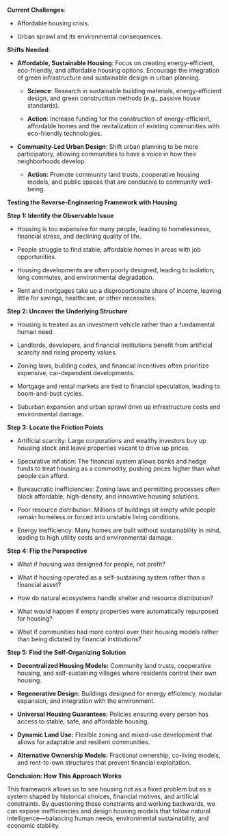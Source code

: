 **Current Challenges**:

- Affordable housing crisis.
    
- Urban sprawl and its environmental consequences.
    

 **Shifts Needed**:

- **Affordable, Sustainable Housing**: Focus on creating energy-efficient, eco-friendly, and affordable housing options. Encourage the integration of green infrastructure and sustainable design in urban planning.
    
    - **Science**: Research in sustainable building materials, energy-efficient design, and green construction methods (e.g., passive house standards).
        
    - **Action**: Increase funding for the construction of energy-efficient, affordable homes and the revitalization of existing communities with eco-friendly technologies.
        
- **Community-Led Urban Design**: Shift urban planning to be more participatory, allowing communities to have a voice in how their neighborhoods develop.
    
    - **Action**: Promote community land trusts, cooperative housing models, and public spaces that are conducive to community well-being.


 **Testing the Reverse-Engineering Framework with Housing**

 **Step 1: Identify the Observable Issue**

- Housing is too expensive for many people, leading to homelessness, financial stress, and declining quality of life.
    
- People struggle to find stable, affordable homes in areas with job opportunities.
    
- Housing developments are often poorly designed, leading to isolation, long commutes, and environmental degradation.
    
- Rent and mortgages take up a disproportionate share of income, leaving little for savings, healthcare, or other necessities.
    

 **Step 2: Uncover the Underlying Structure**

- Housing is treated as an investment vehicle rather than a fundamental human need.
    
- Landlords, developers, and financial institutions benefit from artificial scarcity and rising property values.
    
- Zoning laws, building codes, and financial incentives often prioritize expensive, car-dependent developments.
    
- Mortgage and rental markets are tied to financial speculation, leading to boom-and-bust cycles.
    
- Suburban expansion and urban sprawl drive up infrastructure costs and environmental damage.
    

 **Step 3: Locate the Friction Points**

- Artificial scarcity: Large corporations and wealthy investors buy up housing stock and leave properties vacant to drive up prices.
    
- Speculative inflation: The financial system allows banks and hedge funds to treat housing as a commodity, pushing prices higher than what people can afford.
    
- Bureaucratic inefficiencies: Zoning laws and permitting processes often block affordable, high-density, and innovative housing solutions.
    
- Poor resource distribution: Millions of buildings sit empty while people remain homeless or forced into unstable living conditions.
    
- Energy inefficiency: Many homes are built without sustainability in mind, leading to high utility costs and environmental damage.
    

 **Step 4: Flip the Perspective**

- What if housing was designed for people, not profit?
    
- What if housing operated as a self-sustaining system rather than a financial asset?
    
- How do natural ecosystems handle shelter and resource distribution?
    
- What would happen if empty properties were automatically repurposed for housing?
    
- What if communities had more control over their housing models rather than being dictated by financial institutions?
    

 **Step 5: Find the Self-Organizing Solution**

- **Decentralized Housing Models:** Community land trusts, cooperative housing, and self-sustaining villages where residents control their own housing.
    
- **Regenerative Design:** Buildings designed for energy efficiency, modular expansion, and integration with the environment.
    
- **Universal Housing Guarantees:** Policies ensuring every person has access to stable, safe, and affordable housing.
    
- **Dynamic Land Use:** Flexible zoning and mixed-use development that allows for adaptable and resilient communities.
    
- **Alternative Ownership Models:** Fractional ownership, co-living models, and rent-to-own structures that prevent financial exploitation.
    

 **Conclusion: How This Approach Works**

This framework allows us to see housing not as a fixed problem but as a system shaped by historical choices, financial motives, and artificial constraints. By questioning these constraints and working backwards, we can expose inefficiencies and design housing models that follow natural intelligence—balancing human needs, environmental sustainability, and economic stability.
